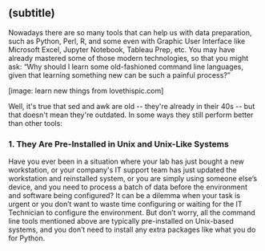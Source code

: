 ## (subtitle)
Nowadays there are so many tools that can help us with data preparation, such as Python, Perl, R,
and some even with Graphic User Interface like Microsoft Excel, Jupyter Notebook, Tableau Prep, etc. 
You may have already mastered some of those modern technologies, so that you might ask: “Why should I learn some old-fashioned command line languages, given that learning something new can be such a painful process?”

[image: learn new things from lovethispic.com]

Well, it's true that sed and awk are old -- they're already in their 40s -- but that doesn't mean they're outdated. In some ways they still perform better than other tools:

### 1.	They Are Pre-Installed in Unix and Unix-Like Systems
Have you ever been in a situation where your lab has just bought a new workstation, or your company's IT support team has just updated the workstation and reinstalled system, or you are simply using someone else’s device, and you need to process a batch of data before the environment and software being configured? It can be a dilemma when your task is urgent or you don’t want to waste time configuring or waiting for the IT Technician to configure the environment. But don’t worry, all the command line tools mentioned above are typically pre-installed on Unix-based systems, and you don’t need to install any extra packages like what you do for Python.